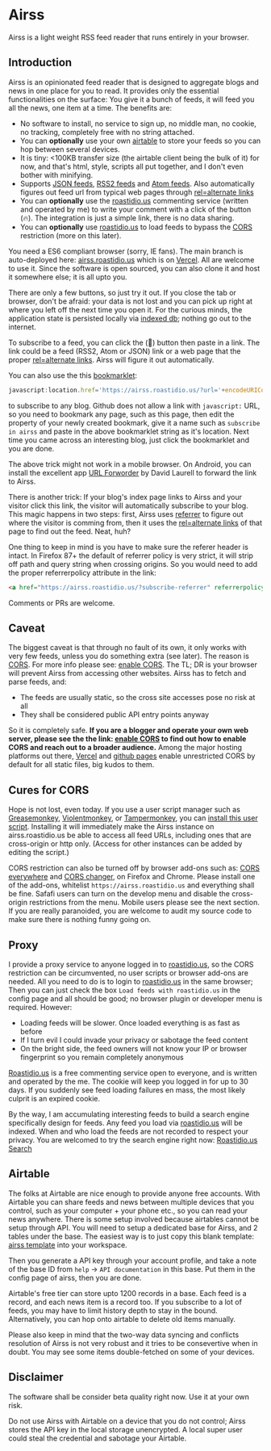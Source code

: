 # Airss

Airss is a light weight RSS feed reader that runs entirely in your browser.

## Introduction

Airss is an opinionated feed reader that is designed to aggregate blogs and news in one place for you to read. It provides only the essential functionalities on the surface: You give it a bunch of feeds, it will feed you all the news, one item at a time. The benefits are:

* No software to install, no service to sign up, no middle man, no cookie, no tracking, completely free with no string attached.
* You can __optionally__ use your own [airtable](https://airtable.com) to store your feeds so you can hop between several devices.
* It is tiny: <100KB transfer size (the airtable client being the bulk of it) for now, and that's html, style, scripts all put together, and I don't even bother with minifying.
* Supports [JSON feeds](https://www.jsonfeed.org/), [RSS2 feeds](https://validator.w3.org/feed/docs/rss2.html) and [Atom feeds](https://tools.ietf.org/html/rfc4287). Also automatically figures out feed url from typical web pages through [rel=alternate links](https://developer.mozilla.org/en-US/docs/Web/HTML/Link_types)
* You can __optionally__ use the [roastidio.us](https://roastidio.us) commenting service (written and operated by me) to write your comment with a click of the button (🔥). The integration is just a simple link, there is no data sharing.
* You can __optionally__ use [roastidio.us](https://roastidio.us) to load feeds to bypass the [CORS](https://enable-cors.org/) restriction (more on this later).

You need a ES6 compliant browser (sorry, IE fans). The main branch is auto-deployed here: [airss.roastidio.us](https://airss.roastidio.us) which is on [Vercel](https://vercel.com). All are welcome to use it. Since the software is open sourced, you can also clone it and host it somewhere else; it is all upto you.

There are only a few buttons, so just try it out. If you close the tab or browser, don't be afraid: your data is not lost and you can pick up right at where you left off the next time you open it. For the curious minds, the application state is persisted locally via [indexed db](https://developer.mozilla.org/en-US/docs/Web/API/IndexedDB_API); nothing go out to the internet. 

To subscribe to a feed, you can click the (🍼) button then paste in a link. The link could be a feed (RSS2, Atom or JSON) link or a web page that the proper [rel=alternate links](https://developer.mozilla.org/en-US/docs/Web/HTML/Link_types). Airss will figure it out automatically. 

You can also use the this [bookmarklet](https://en.wikipedia.org/wiki/Bookmarklet): 

``` javascript
javascript:location.href='https://airss.roastidio.us/?url='+encodeURIComponent(window.location.href)
```

to subscribe to any blog. Github does not allow a link with `javascript:` URL, so you need to bookmark any page, such as this page, then edit the property of your newly created bookmark, give it a name such as `subscribe in airss` and paste in the above bookmarklet string as it's location. Next time you came across an interesting blog, just click the bookmarklet and you are done.

The above trick might not work in a mobile browser. On Android, you can install the excellent app [URL Forworder](https://play.google.com/store/apps/details?id=net.daverix.urlforward") by David Laurell to forward the link to Airss.

There is another trick: If your blog's index page links to Airss and your visitor click this link, the visitor will automatically subscribe to your blog. This magic happens in two steps: first, Airss uses [referrer](https://en.wikipedia.org/wiki/HTTP_referer) to figure out where the visitor is comming from, then it uses the [rel=alternate links](https://developer.mozilla.org/en-US/docs/Web/HTML/Link_types) of that page to find out the feed. Neat, huh?

One thing to keep in mind is you have to make sure the referer header is intact. In Firefox 87+ the default of referrer policy is very strict, it will strip off path and query string when crossing origins. So you would need to add the proper referrerpolicy attribute in the link:

``` html
<a href="https://airss.roastidio.us/?subscribe-referrer" referrerpolicy="no-referrer-when-downgrade">Follow me with Airss!</a>
```

Comments or PRs are welcome.

## Caveat

The biggest caveat is that through no fault of its own, it only works with very few feeds, unless you do something extra (see later). The reason is [CORS](https://developer.mozilla.org/en-US/docs/Web/HTTP/CORS). For more info please see: [enable CORS](https://enable-cors.org/). The TL; DR is your browser will prevent Airss from accessing other websites. Airss has to fetch and parse feeds, and:

* The feeds are usually static, so the cross site accesses pose no risk at all
* They shall be considered public API entry points anyway

So it is completely safe. **If you are a blogger and operate your own web server, please see the the link: [enable CORS](https://enable-cors.org/) to find out how to enable CORS and reach out to a broader audience.** Among the major hosting platforms out there, [Vercel](https://vercel.com) and [github pages](https://pages.github.com/) enable unrestricted CORS by default for all static files, big kudos to them.

## Cures for CORS

Hope is not lost, even today. If you use a user script manager such as [Greasemonkey](https://addons.mozilla.org/en-US/firefox/addon/greasemonkey/), [Violentmonkey](https://violentmonkey.github.io/), or [Tampermonkey](https://www.tampermonkey.net/), you can [install this user script](https://greasyfork.org/en/scripts/433329-airss-cors-bypass). Installing it will immediately make the Airss instance on airss.roastidio.us be able to access all feed URLs, including ones that are cross-origin or http only. (Access for other instances can be added by editing the script.)

CORS restriction can also be turned off by browser add-ons such as: [CORS everywhere](https://addons.mozilla.org/en-US/firefox/addon/cors-everywhere/?utm_source=addons.mozilla.org&utm_medium=referral&utm_content=search) and [CORS changer](https://chrome.google.com/webstore/detail/moesif-origin-cors-change/digfbfaphojjndkpccljibejjbppifbc?hl=en), on Firefox and Chrome. Please install one of the add-ons, whitelist `https://airss.roastidio.us` and everything shall be fine. Safafi users can turn on the develop menu and disable the cross-origin restrictions from the menu. Mobile users please see the next section. If you are really paranoided, you are welcome to audit my source code to make sure there is nothing funny going on.

## Proxy

I provide a proxy service to anyone logged in to [roastidio.us](https://roastidio.us), so the CORS restriction can be circumvented, no user scripts or browser add-ons are needed. All you need to do is to login to [roastidio.us](https://roastidio.us) in the same browser; Then you can just check the box `Load feeds with roastidio.us` in the config page and all should be good; no browser plugin or developer menu is required. However:

* Loading feeds will be slower. Once loaded everything is as fast as before 
* If I turn evil I could invade your privacy or sabotage the feed content
* On the bright side, the feed owners will not know your IP or browser fingerprint so you remain completely anonymous

[Roastidio.us](https://roastidio.us) is a free commenting service open to everyone, and is written and operated by the me. The cookie will keep you logged in for up to 30 days. If you suddenly see feed loading failures en mass, the most likely culprit is an expired cookie.

By the way, I am accumulating interesting feeds to build a search engine specifically design for feeds. Any feed you load via [roastidio.us](https://roastidio.us) will be indexed. When and who load the feeds are not recorded to respect your privacy. You are welcomed to try the search engine right now: [Roastidio.us Search](https://roastidio.us/search)

## Airtable

The folks at Airtable are nice enough to provide anyone free accounts. With Airtable you can share feeds and news between multiple devices that you control, such as your computer + your phone etc., so you can read your news anywhere. There is some setup involved because airtables cannot be setup through API. You will need to setup a dedicated base for Airss, and 2 tables under the base. The easiest way is to just copy this blank template: [airss template](https://airtable.com/shrFm410wa0iyoKpq) into your workspace.

Then you generate a API key through your account profile, and take a note of the base ID from `help` -> `API documentation` in this base. Put them in the config page of airss, then you are done.

Airtable's free tier can store upto 1200 records in a base. Each feed is a record, and each news item is a record too. If you subscribe to a lot of feeds, you may have to limit history depth to stay in the bound. Alternatively, you can hop onto airtable to delete old items manually.

Please also keep in mind that the two-way data syncing and conflicts resolution of Airss is not very robust and it tries to be consevertive when in doubt. You may see some items double-fetched on some of your devices.

## Disclaimer

The software shall be consider beta quality right now. Use it at your own risk.

Do not use Airss with Airtable on a device that you do not control; Airss stores the API key in the local storage unencrypted. A local super user could steal the credential and sabotage your Airtable.

